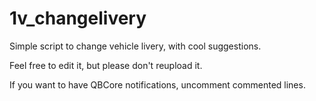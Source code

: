 # 1v_changelivery
Simple script to change vehicle livery, with cool suggestions.

Feel free to edit it, but please don't reupload it.

If you want to have QBCore notifications, uncomment commented lines.
